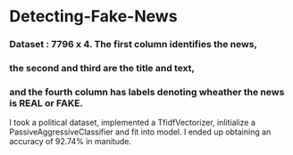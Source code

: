 # Detecting-Fake-News

### Dataset : 7796 x 4. The first column identifies the news, 
### the second and third are the title and text, 
### and the fourth column has labels denoting wheather the news is REAL or FAKE.

I took a political dataset, implemented a TfidfVectorizer, inlitialize a PassiveAggressiveClassifier and fit into model.
I ended up obtaining an accuracy of 92.74% in manitude.
